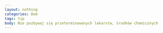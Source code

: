 ```yaml
---
layout: nothing
categories: Dom
tags: tip
body: Nie pozbywaj się przeterminowanych lekarstw, środków chemicznych czy innych toksycznych odpadów poprzez wylewanie ich do kanalizacji. Zatruwają one bakterie pomagające oczyszczać ścieki i przyczyniają się do pogorszenia jakości wody i środowiska.
---
```

